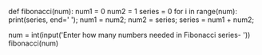 def fibonacci(num):
    num1 = 0
    num2 = 1
    series = 0
    for i in range(num):
        print(series, end=' ');
        num1 = num2;
        num2 = series;
        series = num1 + num2;
 
 
num = int(input('Enter how many numbers needed in Fibonacci series- '))
fibonacci(num)
